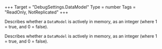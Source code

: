 +++
Target = "DebugSettings.DataModel"
Type = number
Tags = "ReadOnly, NotReplicated"
+++

Describes whether a `DataModel` is actively in memory, as an integer (where 1 = true, and 0 = false).	Describes whether a `DataModel` is actively in memory, as an integer (where 1 = true, and 0 = false).